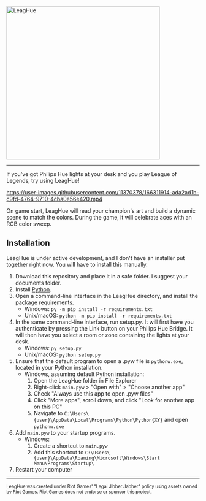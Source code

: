 <img src="https://user-images.githubusercontent.com/11370378/166312216-c5be9194-e41d-4a64-afa1-54a1bdafcf57.png" alt="LeagHue" width="400"/>

---

If you've got Philips Hue lights at your desk and you play League of Legends, try using LeagHue! 

https://user-images.githubusercontent.com/11370378/166311914-ada2ad1b-c9fd-4764-9710-4cba0e56e420.mp4

On game start, LeagHue will read your champion's art and build a dynamic scene to match the colors. During the game, it will celebrate aces with an RGB color sweep.

## Installation

LeagHue is under active development, and I don't have an installer put together right now. You will have to install this manually.

1. Download this repository and place it in a safe folder. I suggest your documents folder. 
1. Install [Python](https://www.python.org/).
3. Open a command-line interface in the LeagHue directory, and install the package requirements. 
   * Windows: `py -m pip install -r requirements.txt`
   * Unix/macOS: `python -m pip install -r requirements.txt` 
4. In the same command-line interface, run setup.py. It will first have you authenticate by pressing the Link button on your Philips Hue Bridge. It will then have you select a room or zone containing the lights at your desk. 
   * Windows: `py setup.py`
   * Unix/macOS: `python setup.py` 
5. Ensure that the default program to open a .pyw file is `pythonw.exe`, located in your Python installation.
    * Windows, assuming default Python installation: 
        1. Open the LeagHue folder in File Explorer 
        2. Right-click `main.pyw` > "Open with" > "Choose another app"
        4. Check "Always use this app to open .pyw files"
        5. Click "More apps", scroll down, and click "Look for another app on this PC"
        6. Navigate to `C:\Users\{user}\AppData\Local\Programs\Python\Python{XY}` and open `pythonw.exe` 
6. Add `main.pyw` to your startup programs.
    * Windows:
        1. Create a shortcut to `main.pyw`
        2. Add this shortcut to `C:\Users\{user}\AppData\Roaming\Microsoft\Windows\Start Menu\Programs\Startup\`
7. Restart your computer

---

<sup>LeagHue was created under Riot Games' "Legal Jibber Jabber" policy using assets owned by Riot Games.  Riot Games does not endorse or sponsor this project.</sup>
